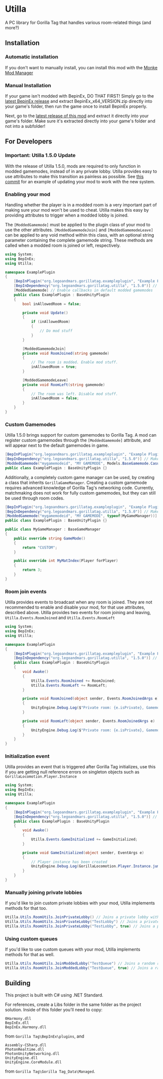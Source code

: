 # Utilla

A PC library for Gorilla Tag that handles various room-related things (and more?)

## Installation

### Automatic installation
If you don't want to manually install, you can install this mod with the [Monke Mod Manager](https://github.com/DeadlyKitten/MonkeModManager/releases/latest)
### Manual Installation

If your game isn't modded with BepinEx, DO THAT FIRST! Simply go to the [latest BepinEx release](https://github.com/BepInEx/BepInEx/releases) and extract BepinEx_x64_VERSION.zip directly into your game's folder, then run the game once to install BepinEx properly.

Next, go to the [latest release of this mod](https://github.com/legoandmars/Utilla/releases/latest) and extract it directly into your game's folder. Make sure it's extracted directly into your game's folder and not into a subfolder!

## For Developers
### **Important:** Utilla 1.5.0 Update
With the release of Utilla 1.5.0, mods are required to only function in modded gamemodes, instead of in any private lobby. Utilla provides easy to use attributes to make this transition as painless as possible. See [this commit](https://github.com/Graicc/SpaceMonke/commit/85074d5947856f5c8d673b141056d26fcc267115) for an example of updating your mod to work with the new system.

### Enabling your mod

Handling whether the player is in a modded room is a very important part of making sure your mod won't be used to cheat. Utilla makes this easy by providing attributes to trigger when a modded lobby is joined.

The `[ModdedGamemode]` must be applied to the plugin class of your mod to use the other attributes. `[ModdedGamemodeJoin]` and `[ModdedGamemodeLeave]` can be applied to any void method within this class, with an optional string parameter containing the complete gamemode string. These methods are called when a modded room is joined or left, respectively.

```cs
using System;
using BepInEx;
using Utilla;

namespace ExamplePlugin
{
    [BepInPlugin("org.legoandmars.gorillatag.exampleplugin", "Example Plugin", "1.0.0")]
    [BepInDependency("org.legoandmars.gorillatag.utilla", "1.5.0")] // Make sure to add Utilla 1.5.0 as a dependency!
    [ModdedGamemode] // Enable callbacks in default modded gamemodes
    public class ExamplePlugin : BaseUnityPlugin
    {
        bool inAllowedRoom = false;

        private void Update()
        {
            if (inAllowedRoom)
            {
                // Do mod stuff
            }
        }

        [ModdedGamemodeJoin]
        private void RoomJoined(string gamemode)
        {
            // The room is modded. Enable mod stuff.
            inAllowedRoom = true;
        }

        [ModdedGamemodeLeave]
        private void RoomLeft(string gamemode)
        {
            // The room was left. Disable mod stuff.
            inAllowedRoom = false;
        }
    }
}
```

### Custom Gamemodes

Utilla 1.5.0 brings support for custom gamemodes to Gorilla Tag. A mod can register custom gamemodes through the `[ModdedGamemode]` attribute, and will appear next to the default gamemodes in game.

```cs
[BepInPlugin("org.legoandmars.gorillatag.exampleplugin", "Example Plugin", "1.0.0")]
[BepInDependency("org.legoandmars.gorillatag.utilla", "1.5.0")] // Make sure to add Utilla 1.5.0 as a dependency!
[ModdedGamemode("mygamemodeid", "MY GAMEMODE", Models.BaseGamemode.Casual)] // Enable callbacks in a new casual gamemode called "MY GAMEMODE"
public class ExamplePlugin : BaseUnityPlugin {}
```

Additionally, a completely custom game manager can be used, by creating a class that inherits `GorillaGameManager`. Creating a custom gamemode requires advanced knowledge of Gorilla Tag's networking code. Currently, matchmaking does not work for fully custom gamemodes, but they can still be used through room codes.

```cs
[BepInPlugin("org.legoandmars.gorillatag.exampleplugin", "Example Plugin", "1.0.0")]
[BepInDependency("org.legoandmars.gorillatag.utilla", "1.5.0")] // Make sure to add Utilla 1.5.0 as a dependency!
[ModdedGamemode("mygamemodeid", "MY GAMEMODE", typeof(MyGameManager))] // Enable callbacks in a new custom gamemode using MyGameManager
public class ExamplePlugin : BaseUnityPlugin {}

public class MyGameManager : BaseGameManager
{
    public override string GameMode()
    {
        return "CUSTOM";
    }

    public override int MyMatIndex(Player forPlayer)
    {
        return 3;
    }
}
```

### Room join events

Utilla provides events to broadcast when any room is joined. They are not recommended to enable and disable your mod, for that use attributes, described above. Utilla provides two events for room joining and leaving, `Utilla.Events.RoomJoined` and `Utilla.Events.RoomLeft` 

```cs
using System;
using BepInEx;
using Utilla;

namespace ExamplePlugin
{
    [BepInPlugin("org.legoandmars.gorillatag.exampleplugin", "Example Plugin", "1.0.0")]
    [BepInDependency("org.legoandmars.gorillatag.utilla", "1.5.0")] // Make sure to add Utilla as a dependency!
    public class ExamplePlugin : BaseUnityPlugin
    {
        void Awake()
        {
            Utilla.Events.RoomJoined += RoomJoined;
            Utilla.Events.RoomLeft += RoomLeft;
        }

        private void RoomJoined(object sender, Events.RoomJoinedArgs e)
        {
            UnityEngine.Debug.Log($"Private room: {e.isPrivate}, Gamemode: {e.Gamemode}");
        }

        private void RoomLeft(object sender, Events.RoomJoinedArgs e)
        {
            UnityEngine.Debug.Log($"Private room: {e.isPrivate}, Gamemode: {e.Gamemode}");
        }
    }
}
```

### Initialization event

Utilla provides an event that is triggered after Gorilla Tag initializes, use this if you are getting null reference errors on singleton objects such as `GorillaLocomotion.Player.Instance`

```cs
using System;
using BepInEx;
using Utilla;

namespace ExamplePlugin
{
    [BepInPlugin("org.legoandmars.gorillatag.exampleplugin", "Example Plugin", "1.0.0")]
    [BepInDependency("org.legoandmars.gorillatag.utilla", "1.5.0")] // Make sure to add Utilla as a dependency!
    public class ExamplePlugin : BaseUnityPlugin
    {
        void Awake()
        {
            Utilla.Events.GameInitialized += GameInitialized;
        }

        private void GameInitialized(object sender, EventArgs e)
        {
            // Player instance has been created
            UnityEngine.Debug.Log(GorillaLocomotion.Player.Instance.jumpMultiplier);
        }
    }
}
```

### Manually joining private lobbies
If you'd like to join custom private lobbies with your mod, Utilla implements methods for that too.
```cs
Utilla.Utils.RoomUtils.JoinPrivateLobby() // Joins a private lobby with a random 6 character code
Utilla.Utils.RoomUtils.JoinPrivateLobby("TestLobby") // Joins a private lobby with the code TestLobby
Utilla.Utils.RoomUtils.JoinPrivateLobby("TestLobby", true) // Joins a private casual lobby with the code TestLobby
```

### Using custom queues
If you'd like to use custom queues with your mod, Utilla implements methods for that as well.
```cs
Utilla.Utils.RoomUtils.JoinModdedLobby("TestQueue") // Joins a random room in the queue TestQueue
Utilla.Utils.RoomUtils.JoinModdedLobby("TestQueue", true) // Joins a random casual room in the queue TestQueue
```

## Building
This project is built with C# using .NET Standard.

For references, create a Libs folder in the same folder as the project solution. Inside of this folder you'll need to copy:

```
0Harmony.dll
BepInEx.dll
BepInEx.Harmony.dll
``` 
from `Gorilla Tag\BepInEx\plugins`, and
```
Assembly-CSharp.dll
PhotonRealtime.dll
PhotonUnityNetworking.dll
UnityEngine.dll
UnityEngine.CoreModule.dll
``` 
from `Gorilla Tag\Gorilla Tag_Data\Managed`.